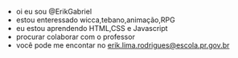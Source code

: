 - oi eu sou @ErikGabriel
- estou enteressado wicca,tebano,animação,RPG 
- eu estou aprendendo HTML,CSS e Javascript
- procurar colaborar com o professor
- você pode me encontar no erik.lima.rodrigues@escola.pr.gov.br

<!---
ErikGabriel3110/ErikGabriel3110 is a ✨ special ✨ repository because its `README.md` (this file) appears on your GitHub profile.
You can click the Preview link to take a look at your changes.
--->
